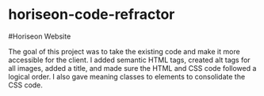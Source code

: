 # horiseon-code-refractor

#Horiseon Website

The goal of this project was to take the existing code and make it more accessible for the client. I added semantic HTML tags, created alt tags for all images, added a title, and made sure the HTML and CSS code followed a logical order. I also gave meaning classes to elements to consolidate the CSS code.

